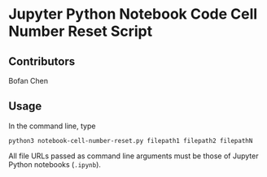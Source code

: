 # Jupyter Python Notebook Code Cell Number Reset Script

## Contributors
Bofan Chen

## Usage
In the command line, type
```
python3 notebook-cell-number-reset.py filepath1 filepath2 filepathN
```
All file URLs passed as command line arguments must be those of Jupyter Python notebooks (`.ipynb`).
